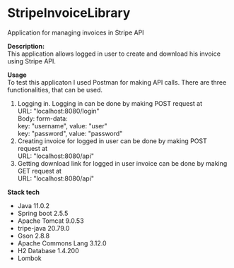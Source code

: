 # StripeInvoiceLibrary
Application for managing invoices in Stripe API

**Description:**\
This application allows logged in user to create and download his invoice using Stripe API.


**Usage**\
To test this applicaton I used Postman for making API calls. There are three functionalities, that can be used.
  1. Logging in. Logging in can be done by making POST request at \
    URL: "localhost:8080/login"\
    Body: form-data:\
      key: "username", value: "user"\
      key: "password", value: "password"
  2. Creating invoice for logged in user can be done by making POST request at\
    URL: "localhost:8080/api"
  3. Getting download link for logged in user invoice can be done by making GET request at\
    URL: "localhost:8080/api"
    

**Stack tech**
  * Java 11.0.2
  * Spring boot 2.5.5
  * Apache Tomcat 9.0.53
  * tripe-java 20.79.0
  * Gson 2.8.8
  * Apache Commons Lang 3.12.0
  * H2 Database 1.4.200
  * Lombok
